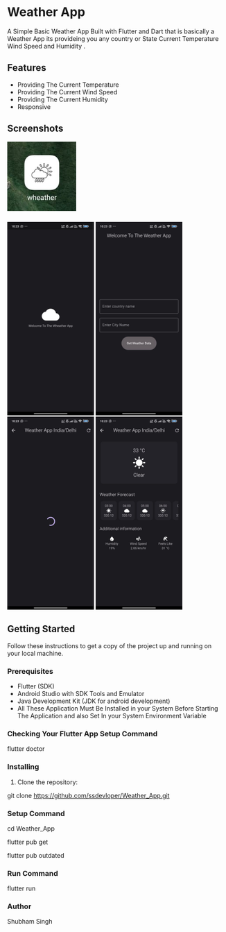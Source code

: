 # Weather App 

A Simple Basic Weather App   Built with  Flutter
and Dart that is basically a Weather App  its provideing you any country or State Current Temperature  Wind Speed and Humidity .

## Features

- Providing The Current Temperature
- Providing The Current Wind Speed
- Providing The Current Humidity 
- Responsive 

## Screenshots

![Alt text](assets/icon.jpeg)

###

<img src="assets/home.jpeg" width=200 >
<img src="assets/form.jpeg" width=200 >
<img src="assets/Loder.jpeg" width=200 >
<img src="assets/LastPage.jpeg" width=200 >
<!-- ![Alt text](assets/icon.jpeg) -->

## Getting Started

 Follow these instructions to get a copy of the project up and running on your local machine.


### Prerequisites

 - Flutter (SDK)
 - Android Studio with SDK Tools and Emulator
 - Java Development Kit (JDK for android development)
 - All These Application Must Be Installed in your System Before Starting The Application and also Set In your System Environment Variable


### Checking Your Flutter App Setup Command
flutter doctor

 ### Installing
 1. Clone the repository:

 git clone https://github.com/ssdevloper/Weather_App.git


 ### Setup Command

 cd Weather_App
 
 flutter pub get 

 flutter pub outdated

 ### Run Command

 flutter run

 


### Author

Shubham Singh